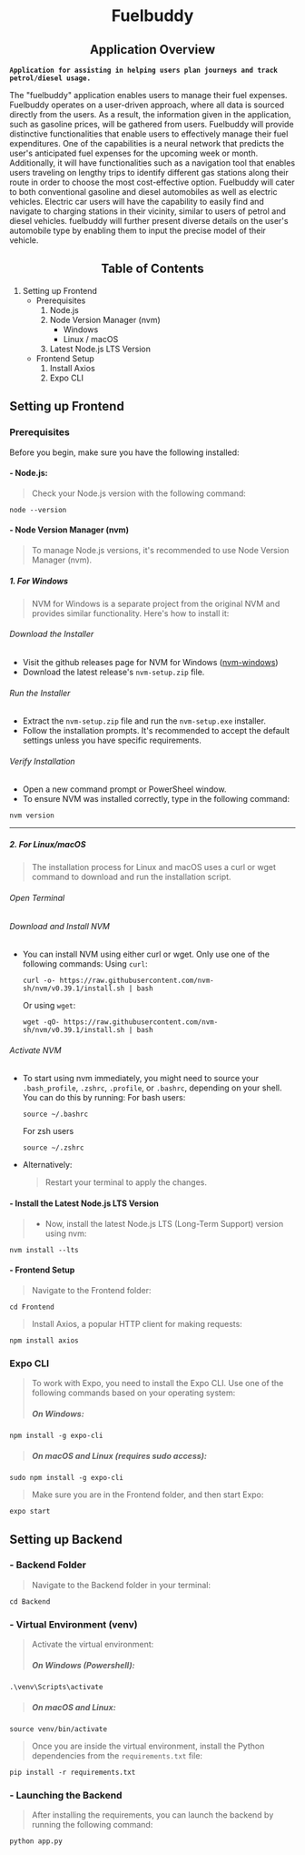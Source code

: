 <h1 style="text-align:center">Fuelbuddy</h1>

<h2 style="text-align:center">Application Overview</h2>

__`Application for assisting in helping users plan journeys and track petrol/diesel usage.`__

The "fuelbuddy" application enables users to manage their fuel expenses. Fuelbuddy operates on a user-driven approach, where all data is sourced directly from the users. As a result, the information given in the application, such as gasoline prices, will be gathered from users. Fuelbuddy will provide distinctive functionalities that enable users to effectively manage their fuel expenditures. One of the capabilities is a neural network that predicts the user's anticipated fuel expenses for the upcoming week or month. Additionally, it will have functionalities such as a navigation tool that enables users traveling on lengthy trips to identify different gas stations along their route in order to choose the most cost-effective option. Fuelbuddy will cater to both conventional gasoline and diesel automobiles as well as electric vehicles. Electric car users will have the capability to easily find and navigate to charging stations in their vicinity, similar to users of petrol and diesel vehicles. fuelbuddy will further present diverse details on the user's automobile type by enabling them to input the precise model of their vehicle.

<h2 style="text-align:center">Table of Contents</h2>

1. Setting up Frontend
    * Prerequisites
        1. Node.js
        2. Node Version Manager (nvm)
            * Windows
            * Linux / macOS
        3. Latest Node.js LTS Version
    * Frontend Setup
        1. Install Axios
        2. Expo CLI



## Setting up Frontend

### Prerequisites

Before you begin, make sure you have the following installed:

#### - Node.js: 
> Check your Node.js version with the following command:
```
node --version
```
#### - Node Version Manager (nvm)
>To manage Node.js versions, it's recommended to use Node Version Manager (nvm).

##### 1. For Windows
> NVM for Windows is a separate project from the original NVM and provides similar functionality. Here's how to install it:

###### Download the Installer
* Visit the github releases page for NVM for Windows ([nvm-windows](https://github.com/coreybutler/nvm-windows/releases))
* Download the latest release's `nvm-setup.zip` file.
###### Run the Installer
* Extract the `nvm-setup.zip` file and run the `nvm-setup.exe` installer.
* Follow the installation prompts. It's recommended to accept the default settings unless you have specific requirements.
###### Verify Installation
* Open a new command prompt or PowerSheel window.
* To ensure NVM was installed correctly, type in the following command:
```
nvm version
```
-----

##### 2. For Linux/macOS
> The installation process for Linux and macOS uses a curl or wget command to download and run the installation script.
###### Open Terminal
###### Download and Install NVM
* You can install NVM using either curl or wget. Only use one of the following commands:
    Using `curl`:
    ```
    curl -o- https://raw.githubusercontent.com/nvm-sh/nvm/v0.39.1/install.sh | bash
    ```
    Or using `wget`:
    ```
    wget -qO- https://raw.githubusercontent.com/nvm-sh/nvm/v0.39.1/install.sh | bash

    ```
###### Activate NVM
* To start using nvm immediately, you might need to source your `.bash_profile`, `.zshrc`, `.profile`, or `.bashrc`, depending on your shell. You can do this by running:
    For bash users:
    ```
    source ~/.bashrc
    ```
    For zsh users
    ```
    source ~/.zshrc
    ```
* Alternatively:
    > Restart your terminal to apply the changes.
#### - Install the Latest Node.js LTS Version
> - Now, install the latest Node.js LTS (Long-Term Support) version using nvm:
```
nvm install --lts
```
#### - Frontend Setup
> Navigate to the Frontend folder:
```
cd Frontend
``` 
> Install Axios, a popular HTTP client for making requests:
```
npm install axios
``` 
### Expo CLI
>To work with Expo, you need to install the Expo CLI. Use one of the following commands based on your operating system:
> ##### On Windows: 
```
npm install -g expo-cli
``` 
>##### On macOS and Linux (requires sudo access):
```
sudo npm install -g expo-cli
```
> Make sure you are in the Frontend folder, and then start Expo:
```
expo start
```
## Setting up Backend
### - Backend Folder
> Navigate to the Backend folder in your terminal:
```
cd Backend
```
### - Virtual Environment (venv)
> Activate the virtual environment:
> ##### On Windows (Powershell):
```
.\venv\Scripts\activate
```
>##### On macOS and Linux:
```
source venv/bin/activate
```
> Once you are inside the virtual environment, install the Python dependencies from the `requirements.txt` file:
```
pip install -r requirements.txt
```
### - Launching the Backend
> After installing the requirements, you can launch the backend by running the following command:
```
python app.py
```
